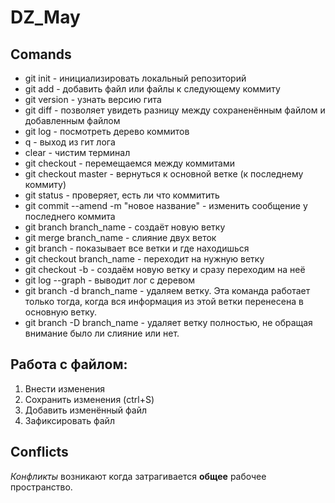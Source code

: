 # DZ_May

## Comands

* git init - инициализировать локальный репозиторий
* git add - добавить файл или файлы к следующему коммиту
* git version - узнать версию гита
* git diff - позволяет увидеть разницу между сохраненённым файлом и добавленным файлом 
* git log - посмотреть дерево коммитов
* q - выход из гит лога
* clear - чистим терминал
* git checkout - перемещаемся между коммитами
* git checkout master - вернуться к основной ветке (к последнему коммиту)
* git status - проверяет, есть ли что коммитить
* git commit --amend -m "новое название" - изменить сообщение у последнего коммита
* git branch branch_name - создаёт новую ветку
* git merge branch_name - слияние двух веток
* git branch - показывает все ветки и где находишься
* git checkout branch_name - переходит на нужную ветку
* git checkout -b - создаём новую ветку и сразу переходим на неё
* git log --graph - выводит лог с деревом
* git branch -d branch_name - удаляем ветку. Эта команда работает только тогда, когда вся информация из этой ветки перенесена в основную ветку.
* git branch -D branch_name - удаляет ветку полностью, не обращая внимание было ли слияние или нет.

## Работа с файлом:
1. Внести изменения
2. Сохранить изменения (ctrl+S)
3. Добавить изменённый файл
4. Зафиксировать файл

## Conflicts

*Конфликты* возникают когда затрагивается **общее** рабочее пространство. 